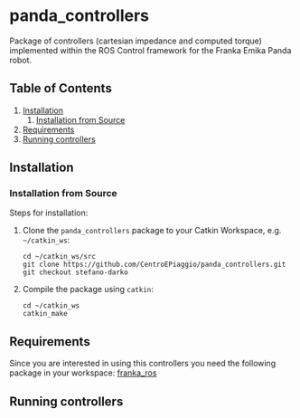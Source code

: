 # panda_controllers

Package of controllers (cartesian impedance and computed torque) implemented within the ROS Control framework for the Franka Emika Panda robot.

## Table of Contents
1. [Installation](#markdown-header-installation)
   1. [Installation from Source](#markdown-header-from-source)
1. [Requirements](#markdown-header-requirements)
1. [Running controllers](#markdown-header-overviews)

## Installation
### Installation from Source

Steps for installation:

1. Clone the `panda_controllers` package to your Catkin Workspace, e.g. `~/catkin_ws`:
   ```
   cd ~/catkin_ws/src
   git clone https://github.com/CentroEPiaggio/panda_controllers.git 
   git checkout stefano-darko
   ```

1. Compile the package using `catkin`:
   ```
   cd ~/catkin_ws
   catkin_make
   ```   
## Requirements 
Since you are interested in using this controllers you need the following package in your workspace: [franka_ros](https://github.com/CentroEPiaggio/franka_ros.git)

## Running controllers
